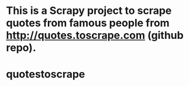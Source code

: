 # This is a Scrapy project to scrape quotes from famous people from http://quotes.toscrape.com (github repo).
# quotestoscrape
